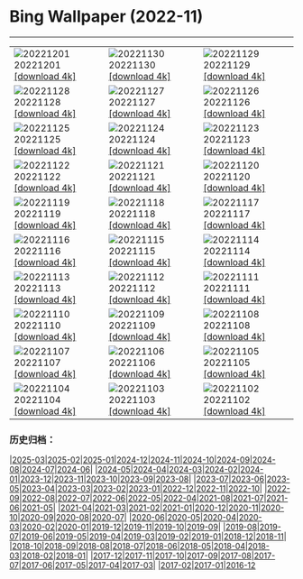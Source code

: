# Bing Wallpaper (2022-11)
**************

<table><tr><td><img class="wallpaper" src="https://www.bing.com/th?id=OHR.RovinjCroatia_EN-CA3151237604_1920x1080.jpg" alt="20221201"> 20221201 <a class="wallpaper_link" href="https://www.bing.com/th?id=OHR.RovinjCroatia_EN-CA3151237604_UHD.jpg">[download 4k]</a></td><td><img class="wallpaper" src="https://www.bing.com/th?id=OHR.HeronGiving_EN-CA0899005896_1920x1080.jpg" alt="20221130"> 20221130 <a class="wallpaper_link" href="https://www.bing.com/th?id=OHR.HeronGiving_EN-CA0899005896_UHD.jpg">[download 4k]</a></td><td><img class="wallpaper" src="https://www.bing.com/th?id=OHR.RedPlanetDay_EN-CA6802228398_1920x1080.jpg" alt="20221129"> 20221129 <a class="wallpaper_link" href="https://www.bing.com/th?id=OHR.RedPlanetDay_EN-CA6802228398_UHD.jpg">[download 4k]</a></td></tr><tr><td><img class="wallpaper" src="https://www.bing.com/th?id=OHR.Cecropia_EN-CA6474805804_1920x1080.jpg" alt="20221128"> 20221128 <a class="wallpaper_link" href="https://www.bing.com/th?id=OHR.Cecropia_EN-CA6474805804_UHD.jpg">[download 4k]</a></td><td><img class="wallpaper" src="https://www.bing.com/th?id=OHR.CavalcadeNathans_EN-CA7552104655_1920x1080.jpg" alt="20221127"> 20221127 <a class="wallpaper_link" href="https://www.bing.com/th?id=OHR.CavalcadeNathans_EN-CA7552104655_UHD.jpg">[download 4k]</a></td><td><img class="wallpaper" src="https://www.bing.com/th?id=OHR.OcalaNF_EN-CA3353114094_1920x1080.jpg" alt="20221126"> 20221126 <a class="wallpaper_link" href="https://www.bing.com/th?id=OHR.OcalaNF_EN-CA3353114094_UHD.jpg">[download 4k]</a></td></tr><tr><td><img class="wallpaper" src="https://www.bing.com/th?id=OHR.PreveliGorge_EN-CA2580883474_1920x1080.jpg" alt="20221125"> 20221125 <a class="wallpaper_link" href="https://www.bing.com/th?id=OHR.PreveliGorge_EN-CA2580883474_UHD.jpg">[download 4k]</a></td><td><img class="wallpaper" src="https://www.bing.com/th?id=OHR.HelianthusAnnuus_EN-CA2967094073_1920x1080.jpg" alt="20221124"> 20221124 <a class="wallpaper_link" href="https://www.bing.com/th?id=OHR.HelianthusAnnuus_EN-CA2967094073_UHD.jpg">[download 4k]</a></td><td><img class="wallpaper" src="https://www.bing.com/th?id=OHR.Waterleidingduinen_EN-CA5766790795_1920x1080.jpg" alt="20221123"> 20221123 <a class="wallpaper_link" href="https://www.bing.com/th?id=OHR.Waterleidingduinen_EN-CA5766790795_UHD.jpg">[download 4k]</a></td></tr><tr><td><img class="wallpaper" src="https://www.bing.com/th?id=OHR.FIFA2022_EN-CA2857801995_1920x1080.jpg" alt="20221122"> 20221122 <a class="wallpaper_link" href="https://www.bing.com/th?id=OHR.FIFA2022_EN-CA2857801995_UHD.jpg">[download 4k]</a></td><td><img class="wallpaper" src="https://www.bing.com/th?id=OHR.LandartPainting_EN-CA4503438649_1920x1080.jpg" alt="20221121"> 20221121 <a class="wallpaper_link" href="https://www.bing.com/th?id=OHR.LandartPainting_EN-CA4503438649_UHD.jpg">[download 4k]</a></td><td><img class="wallpaper" src="https://www.bing.com/th?id=OHR.ZNPVR_EN-CA2895767008_1920x1080.jpg" alt="20221120"> 20221120 <a class="wallpaper_link" href="https://www.bing.com/th?id=OHR.ZNPVR_EN-CA2895767008_UHD.jpg">[download 4k]</a></td></tr><tr><td><img class="wallpaper" src="https://www.bing.com/th?id=OHR.IslamicArt_EN-CA4337871348_1920x1080.jpg" alt="20221119"> 20221119 <a class="wallpaper_link" href="https://www.bing.com/th?id=OHR.IslamicArt_EN-CA4337871348_UHD.jpg">[download 4k]</a></td><td><img class="wallpaper" src="https://www.bing.com/th?id=OHR.McKenzieRiverTrail_EN-CA4064453080_1920x1080.jpg" alt="20221118"> 20221118 <a class="wallpaper_link" href="https://www.bing.com/th?id=OHR.McKenzieRiverTrail_EN-CA4064453080_UHD.jpg">[download 4k]</a></td><td><img class="wallpaper" src="https://www.bing.com/th?id=OHR.Unesco50_EN-CA7316854112_1920x1080.jpg" alt="20221117"> 20221117 <a class="wallpaper_link" href="https://www.bing.com/th?id=OHR.Unesco50_EN-CA7316854112_UHD.jpg">[download 4k]</a></td></tr><tr><td><img class="wallpaper" src="https://www.bing.com/th?id=OHR.LontraCanadensis_EN-CA0938433878_1920x1080.jpg" alt="20221116"> 20221116 <a class="wallpaper_link" href="https://www.bing.com/th?id=OHR.LontraCanadensis_EN-CA0938433878_UHD.jpg">[download 4k]</a></td><td><img class="wallpaper" src="https://www.bing.com/th?id=OHR.SanGiovanni_EN-CA0820114450_1920x1080.jpg" alt="20221115"> 20221115 <a class="wallpaper_link" href="https://www.bing.com/th?id=OHR.SanGiovanni_EN-CA0820114450_UHD.jpg">[download 4k]</a></td><td><img class="wallpaper" src="https://www.bing.com/th?id=OHR.MountAbu_EN-CA1039424298_1920x1080.jpg" alt="20221114"> 20221114 <a class="wallpaper_link" href="https://www.bing.com/th?id=OHR.MountAbu_EN-CA1039424298_UHD.jpg">[download 4k]</a></td></tr><tr><td><img class="wallpaper" src="https://www.bing.com/th?id=OHR.HainesEagle_EN-CA6987738182_1920x1080.jpg" alt="20221113"> 20221113 <a class="wallpaper_link" href="https://www.bing.com/th?id=OHR.HainesEagle_EN-CA6987738182_UHD.jpg">[download 4k]</a></td><td><img class="wallpaper" src="https://www.bing.com/th?id=OHR.VimyRidge_EN-CA2093598153_1920x1080.jpg" alt="20221112"> 20221112 <a class="wallpaper_link" href="https://www.bing.com/th?id=OHR.VimyRidge_EN-CA2093598153_UHD.jpg">[download 4k]</a></td><td><img class="wallpaper" src="https://www.bing.com/th?id=OHR.PeytoIce_EN-CA5899020103_1920x1080.jpg" alt="20221111"> 20221111 <a class="wallpaper_link" href="https://www.bing.com/th?id=OHR.PeytoIce_EN-CA5899020103_UHD.jpg">[download 4k]</a></td></tr><tr><td><img class="wallpaper" src="https://www.bing.com/th?id=OHR.HedgehogNest_EN-CA6777751359_1920x1080.jpg" alt="20221110"> 20221110 <a class="wallpaper_link" href="https://www.bing.com/th?id=OHR.HedgehogNest_EN-CA6777751359_UHD.jpg">[download 4k]</a></td><td><img class="wallpaper" src="https://www.bing.com/th?id=OHR.YiPeng_EN-CA0675797489_1920x1080.jpg" alt="20221109"> 20221109 <a class="wallpaper_link" href="https://www.bing.com/th?id=OHR.YiPeng_EN-CA0675797489_UHD.jpg">[download 4k]</a></td><td><img class="wallpaper" src="https://www.bing.com/th?id=OHR.CrestedButteEclispe_EN-CA6488901491_1920x1080.jpg" alt="20221108"> 20221108 <a class="wallpaper_link" href="https://www.bing.com/th?id=OHR.CrestedButteEclispe_EN-CA6488901491_UHD.jpg">[download 4k]</a></td></tr><tr><td><img class="wallpaper" src="https://www.bing.com/th?id=OHR.MarathonSunday_EN-CA6388282758_1920x1080.jpg" alt="20221107"> 20221107 <a class="wallpaper_link" href="https://www.bing.com/th?id=OHR.MarathonSunday_EN-CA6388282758_UHD.jpg">[download 4k]</a></td><td><img class="wallpaper" src="https://www.bing.com/th?id=OHR.Trossachs_EN-CA0580355626_1920x1080.jpg" alt="20221106"> 20221106 <a class="wallpaper_link" href="https://www.bing.com/th?id=OHR.Trossachs_EN-CA0580355626_UHD.jpg">[download 4k]</a></td><td><img class="wallpaper" src="https://www.bing.com/th?id=OHR.Deities_EN-CA0440553272_1920x1080.jpg" alt="20221105"> 20221105 <a class="wallpaper_link" href="https://www.bing.com/th?id=OHR.Deities_EN-CA0440553272_UHD.jpg">[download 4k]</a></td></tr><tr><td><img class="wallpaper" src="https://www.bing.com/th?id=OHR.AmboseliBioshere_EN-CA1208242435_1920x1080.jpg" alt="20221104"> 20221104 <a class="wallpaper_link" href="https://www.bing.com/th?id=OHR.AmboseliBioshere_EN-CA1208242435_UHD.jpg">[download 4k]</a></td><td><img class="wallpaper" src="https://www.bing.com/th?id=OHR.KluaneAutumn_EN-CA6716504725_1920x1080.jpg" alt="20221103"> 20221103 <a class="wallpaper_link" href="https://www.bing.com/th?id=OHR.KluaneAutumn_EN-CA6716504725_UHD.jpg">[download 4k]</a></td><td><img class="wallpaper" src="https://www.bing.com/th?id=OHR.Calacas_EN-CA1131179613_1920x1080.jpg" alt="20221102"> 20221102 <a class="wallpaper_link" href="https://www.bing.com/th?id=OHR.Calacas_EN-CA1131179613_UHD.jpg">[download 4k]</a></td></tr></table>

### 历史归档：

|[2025-03](/../2025-03/2025-03.md)|[2025-02](/../2025-02/2025-02.md)|[2025-01](/../2025-01/2025-01.md)|[2024-12](/../2024-12/2024-12.md)|[2024-11](/../2024-11/2024-11.md)|[2024-10](/../2024-10/2024-10.md)|[2024-09](/../2024-09/2024-09.md)|[2024-08](/../2024-08/2024-08.md)|[2024-07](/../2024-07/2024-07.md)|[2024-06](/../2024-06/2024-06.md)|
|[2024-05](/../2024-05/2024-05.md)|[2024-04](/../2024-04/2024-04.md)|[2024-03](/../2024-03/2024-03.md)|[2024-02](/../2024-02/2024-02.md)|[2024-01](/../2024-01/2024-01.md)|[2023-12](/../2023-12/2023-12.md)|[2023-11](/../2023-11/2023-11.md)|[2023-10](/../2023-10/2023-10.md)|[2023-09](/../2023-09/2023-09.md)|[2023-08](/../2023-08/2023-08.md)|
|[2023-07](/../2023-07/2023-07.md)|[2023-06](/../2023-06/2023-06.md)|[2023-05](/../2023-05/2023-05.md)|[2023-04](/../2023-04/2023-04.md)|[2023-03](/../2023-03/2023-03.md)|[2023-02](/../2023-02/2023-02.md)|[2023-01](/../2023-01/2023-01.md)|[2022-12](/../2022-12/2022-12.md)|[2022-11](/2022-11.md)|[2022-10](/../2022-10/2022-10.md)|
|[2022-09](/../2022-09/2022-09.md)|[2022-08](/../2022-08/2022-08.md)|[2022-07](/../2022-07/2022-07.md)|[2022-06](/../2022-06/2022-06.md)|[2022-05](/../2022-05/2022-05.md)|[2022-04](/../2022-04/2022-04.md)|[2021-08](/../2021-08/2021-08.md)|[2021-07](/../2021-07/2021-07.md)|[2021-06](/../2021-06/2021-06.md)|[2021-05](/../2021-05/2021-05.md)|
|[2021-04](/../2021-04/2021-04.md)|[2021-03](/../2021-03/2021-03.md)|[2021-02](/../2021-02/2021-02.md)|[2021-01](/../2021-01/2021-01.md)|[2020-12](/../2020-12/2020-12.md)|[2020-11](/../2020-11/2020-11.md)|[2020-10](/../2020-10/2020-10.md)|[2020-09](/../2020-09/2020-09.md)|[2020-08](/../2020-08/2020-08.md)|[2020-07](/../2020-07/2020-07.md)|
|[2020-06](/../2020-06/2020-06.md)|[2020-05](/../2020-05/2020-05.md)|[2020-04](/../2020-04/2020-04.md)|[2020-03](/../2020-03/2020-03.md)|[2020-02](/../2020-02/2020-02.md)|[2020-01](/../2020-01/2020-01.md)|[2019-12](/../2019-12/2019-12.md)|[2019-11](/../2019-11/2019-11.md)|[2019-10](/../2019-10/2019-10.md)|[2019-09](/../2019-09/2019-09.md)|
|[2019-08](/../2019-08/2019-08.md)|[2019-07](/../2019-07/2019-07.md)|[2019-06](/../2019-06/2019-06.md)|[2019-05](/../2019-05/2019-05.md)|[2019-04](/../2019-04/2019-04.md)|[2019-03](/../2019-03/2019-03.md)|[2019-02](/../2019-02/2019-02.md)|[2019-01](/../2019-01/2019-01.md)|[2018-12](/../2018-12/2018-12.md)|[2018-11](/../2018-11/2018-11.md)|
|[2018-10](/../2018-10/2018-10.md)|[2018-09](/../2018-09/2018-09.md)|[2018-08](/../2018-08/2018-08.md)|[2018-07](/../2018-07/2018-07.md)|[2018-06](/../2018-06/2018-06.md)|[2018-05](/../2018-05/2018-05.md)|[2018-04](/../2018-04/2018-04.md)|[2018-03](/../2018-03/2018-03.md)|[2018-02](/../2018-02/2018-02.md)|[2018-01](/../2018-01/2018-01.md)|
|[2017-12](/../2017-12/2017-12.md)|[2017-11](/../2017-11/2017-11.md)|[2017-10](/../2017-10/2017-10.md)|[2017-09](/../2017-09/2017-09.md)|[2017-08](/../2017-08/2017-08.md)|[2017-07](/../2017-07/2017-07.md)|[2017-06](/../2017-06/2017-06.md)|[2017-05](/../2017-05/2017-05.md)|[2017-04](/../2017-04/2017-04.md)|[2017-03](/../2017-03/2017-03.md)|
|[2017-02](/../2017-02/2017-02.md)|[2017-01](/../2017-01/2017-01.md)|[2016-12](/../2016-12/2016-12.md)